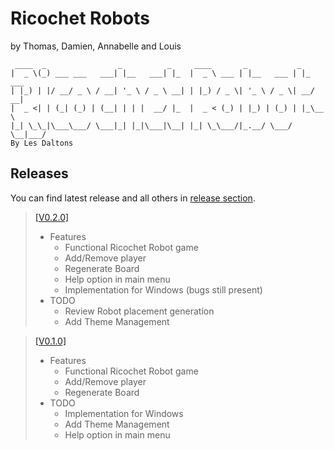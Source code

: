 # Ricochet Robots
by Thomas, Damien, Annabelle and Louis

```
 ____  _                _          _     ____       _           _       
|  _ \(_) ___ ___   ___| |__   ___| |_  |  _ \ ___ | |__   ___ | |_ ___ 
| |_) | |/ __/ _ \ / __| '_ \ / _ \ __| | |_) / _ \| '_ \ / _ \| __/ __|
|  _ <| | (_| (_) | (__| | | |  __/ |_  |  _ < (_) | |_) | (_) | |_\__ \
|_| \_\_|\___\___/ \___|_| |_|\___|\__| |_| \_\___/|_.__/ \___/ \__|___/
By Les Daltons
```

## Releases
You can find latest release and all others in [release section](https://github.com/ECN-SEC-SMP/tp11-note-les-daltons/releases).


> [[V0.2.0]](https://github.com/ECN-SEC-SMP/tp11-note-les-daltons/releases/tag/V0.2.0)
> - Features
>   - Functional Ricochet Robot game
>   - Add/Remove player
>   - Regenerate Board
>   - Help option in main menu
>   - Implementation for Windows (bugs still present)
> - TODO
>   - Review Robot placement generation
>   - Add Theme Management

> [[V0.1.0]](https://github.com/ECN-SEC-SMP/tp11-note-les-daltons/releases/tag/V0.1.0)
> - Features
>     - Functional Ricochet Robot game
>     - Add/Remove player
>     - Regenerate Board
> - TODO
>     - Implementation for Windows
>     - Add Theme Management
>     - Help option in main menu
